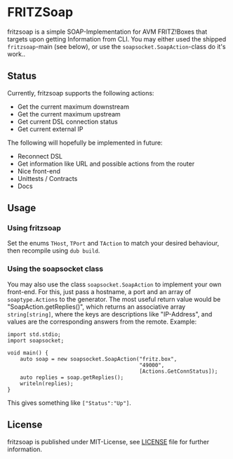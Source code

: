 # FRITZSoap #

fritzsoap is a simple SOAP-Implementation for AVM FRITZ!Boxes that targets upon getting Information from CLI. You may either used the shipped `fritzsoap`-main (see below), or use the `soapsocket.SoapAction`-class do it's work..

## Status ##

Currently, fritzsoap supports the following actions:

 * Get the current maximum downstream
 * Get the current maximum upstream
 * Get current DSL connection status
 * Get current external IP
 
The following will hopefully be implemented in future:

 * Reconnect DSL
 * Get information like URL and possible actions from the router
 * Nice front-end
 * Unittests / Contracts
 * Docs

## Usage ##

### Using fritzsoap ###

Set the enums `THost`, `TPort` and `TAction` to match your desired behaviour, then recompile using `dub build`.

### Using the soapsocket class ###

You may also use the class `soapsocket.SoapAction` to implement your own front-end. For this, just pass a hostname, a port and an array of `soaptype.Actions` to the generator. The most useful return value would be "SoapAction.getReplies()", which returns an associative array `string[string]`, where the keys are descriptions like "IP-Address", and values are the corresponding answers from the remote. Example:

```
import std.stdio;
import soapsocket;

void main() {
	auto soap = new soapsocket.SoapAction("fritz.box",
		                                  "49000",
										  [Actions.GetConnStatus]);
	auto replies = soap.getReplies();
	writeln(replies);
}
```

This gives something like `["Status":"Up"]`.

## License ##

fritzsoap is published under MIT-License, see [LICENSE](LICENSE) file for further information.
